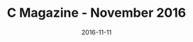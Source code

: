 ---
title: C Magazine - November 2016
date: 2016-11-11
summary_markdown: >
  Angela Cummings for Assael Swirl Earrings as seen in C Magazines November feature "Glam Rocks." Swirl Earrings are highlighted with Golden South Sea Cultured Pearls, 13.5 - 14.2mm, and 56 Brilliant Diamonds = 5.70 cts. Set in 18K White Gold and Platinum. ​​
featured_image: /uploads/2016-11-11.jpg
---